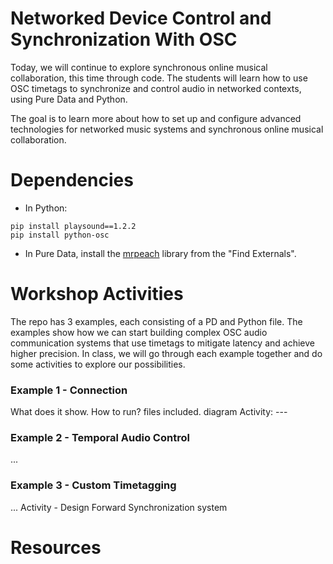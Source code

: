 # Networked Device Control and Synchronization With OSC

Today, we will continue to explore synchronous online musical collaboration, this time through code. The students will learn how to use OSC timetags to synchronize and control audio in networked contexts, using Pure Data and Python.

The goal is to learn more about how to set up and configure advanced technologies for networked music systems and synchronous online musical collaboration.

# Dependencies

- In Python:

```
pip install playsound==1.2.2
pip install python-osc
```

- In Pure Data, install the [mrpeach](https://github.com/pd-externals/mrpeach) library from the "Find Externals".

# Workshop Activities

The repo has 3 examples, each consisting of a PD and Python file. The examples show how we can start building complex OSC audio communication systems that use timetags to mitigate latency and achieve higher precision. In class, we will go through each example together and do some activities to explore our possibilities.

### Example 1 - Connection

What does it show.
How to run? files included.
diagram
Activity: ---

### Example 2 - Temporal Audio Control

...

### Example 3 - Custom Timetagging

...
Activity - Design Forward Synchronization system

# Resources
